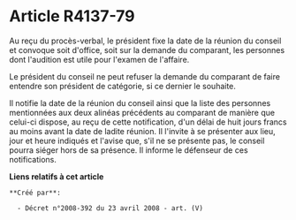 # Article R4137-79

Au reçu du procès-verbal, le président fixe la date de la réunion du conseil et convoque soit d'office, soit sur la demande
du comparant, les personnes dont l'audition est utile pour l'examen de l'affaire.

Le président du conseil ne peut refuser la demande du comparant de faire entendre son président de catégorie, si ce dernier
le souhaite.

Il notifie la date de la réunion du conseil ainsi que la liste des personnes mentionnées aux deux alinéas précédents au
comparant de manière que celui-ci dispose, au reçu de cette notification, d'un délai de huit jours francs au moins avant la
date de ladite réunion. Il l'invite à se présenter aux lieu, jour et heure indiqués et l'avise que, s'il ne se présente pas,
le conseil pourra siéger hors de sa présence. Il informe le défenseur de ces notifications.

**Liens relatifs à cet article**

	**Créé par**:

	  - Décret n°2008-392 du 23 avril 2008 - art. (V)
